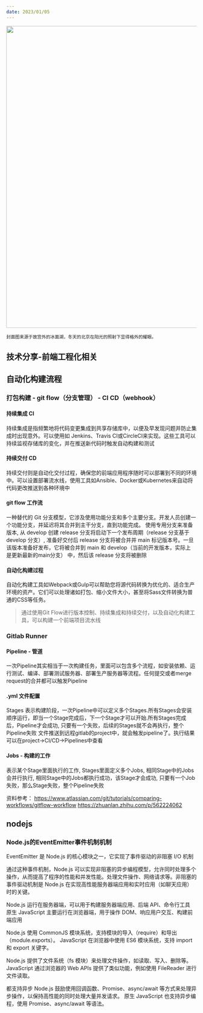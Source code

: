 ```yaml
---
date: 2023/01/05
---
```


<img src="https://i.imgs.ovh/2024/01/03/0vBtR.jpeg" width="800" />

<small>封面图来源于故宫外的冰面湖，冬天的北京在阳光的照射下显得格外的耀眼。</small>

## 技术分享-前端工程化相关

## 自动化构建流程
### 打包构建 - git flow（分支管理） - CI CD（webhook）

#### 持续集成 CI
持续集成是指频繁地将代码变更集成到共享存储库中，以便及早发现问题并防止集成时出现意外。可以使用如 Jenkins、Travis CI或CircleCI来实现。这些工具可以持续监视存储库的变化，并在推送新代码时触发自动构建和测试

#### 持续交付 CD
持续交付则是自动化交付过程，确保您的前端应用程序随时可以部署到不同的环境中。可以设置部署流水线，使用工具如Ansible、Docker或Kubernetes来自动将代码更改推送到各种环境中

#### git flow 工作流
一种替代的 Git 分支模型，它涉及使用功能分支和多个主要分支。开发人员创建一个功能分支，并延迟将其合并到主干分支，直到功能完成。
使用专用分支来准备版本, 从 develop 创建 release 分支将启动下一个发布周期（release 分支基于 develop 分支）, 准备好交付后 release 分支将被合并并 main 标记版本号。一旦该版本准备好发布，它将被合并到 main 和 develop（当前的开发版本，实际上 是更新最新的main分支） 中，然后该 release 分支将被删除

#### 自动化构建过程
自动化构建工具如Webpack或Gulp可以帮助您将源代码转换为优化的、适合生产环境的资产。它们可以处理诸如打包、缩小文件大小，甚至将Sass文件转换为普通的CSS等任务。

> 通过使用Git Flow进行版本控制、持续集成和持续交付，以及自动化构建工具，可以构建一个前端项目流水线


### Gitlab Runner

#### Pipeline - 管道
一次Pipeline其实相当于一次构建任务，里面可以包含多个流程，如安装依赖、运行测试、编译、部署测试服务器、部署生产服务器等流程。任何提交或者merge request的合并都可以触发Pipeline

#### .yml 文件配置
Stages 表示构建阶段，一次Pipeline中可以定义多个Stages.所有Stages会安装顺序运行，即当一个Stage完成后，下一个Stage才可以开始.所有Stages完成后，Pipeline才会成功, 只要有一个失败，后续的Stages就不会再执行，整个Pipeline失败
文件推送到远程gitlab的project中，就会触发pipeline了。执行结果可以在project->CI/CD->Pipelines中查看

#### Jobs - 构建的工作
表示某个Stage里面执行的工作, Stages里面定义多个Jobs, 相同Stage中的Jobs会并行执行, 相同Stage中的Jobs都执行成功，该Stage才会成功, 只要有一个Job失败，那么Stage失败，整个Pipeline失败

资料参考：
https://www.atlassian.com/git/tutorials/comparing-workflows/gitflow-workflow
https://zhuanlan.zhihu.com/p/562224062

## nodejs
### Node.js的EventEmitter事件机制机制

EventEmitter 是 Node.js 的核心模块之一，它实现了事件驱动的非阻塞 I/O 机制

通过这种事件机制，Node.js 可以实现非阻塞的异步编程模型，允许同时处理多个操作，从而提高了程序的性能和并发性能。处理文件操作、网络请求等。非阻塞的事件驱动机制是 Node.js 在实现高性能服务器端应用和实时应用（如聊天应用）时的关键。

Node.js 运行在服务器端，可以用于构建服务器端应用、后端 API、命令行工具
原生 JavaScript 主要运行在浏览器端，用于操作 DOM、响应用户交互、构建前端应用

Node.js 使用 CommonJS 模块系统，支持模块的导入（require）和导出（module.exports）。
JavaScript 在浏览器中使用 ES6 模块系统，支持 import 和 export 关键字。

Node.js 提供了文件系统（fs 模块）来处理文件操作，如读取、写入、删除等。
 JavaScript 通过浏览器的 Web APIs 提供了类似功能，例如使用 FileReader 进行文件读取。
 
都支持异步
Node.js 鼓励使用回调函数、Promise、async/await 等方式来处理异步操作，以保持高性能的同时处理大量并发请求。
原生 JavaScript 也支持异步编程，使用 Promise、async/await 等语法。
